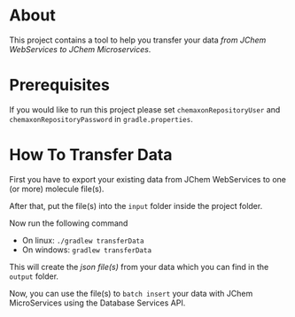 # About

This project contains a tool to help you transfer your data _from JChem WebServices to JChem Microservices_.

# Prerequisites

If you would like to run this project please set ```chemaxonRepositoryUser``` and ```chemaxonRepositoryPassword``` in ```gradle.properties```.

# How To Transfer Data

First you have to export your existing data from JChem WebServices to one (or more) molecule file(s).

After that, put the file(s) into the ```input``` folder inside the project folder.

Now run the following command

- On linux: ```./gradlew transferData```
- On windows: ```gradlew transferData```

This will create the _json file(s)_ from your data which you can find in the ```output``` folder.

Now, you can use the file(s) to ```batch insert``` your data with JChem MicroServices using the Database Services API.